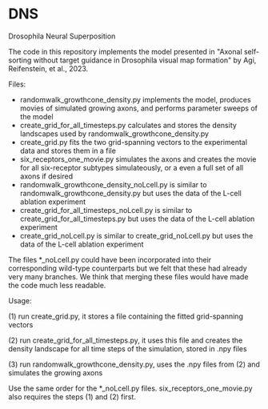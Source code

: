 # DNS
Drosophila Neural Superposition

The code in this repository implements the model presented in "Axonal self-sorting without target guidance in Drosophila visual map formation" by Agi, Reifenstein, et al., 2023.

Files:
- randomwalk_growthcone_density.py implements the model, produces movies of simulated growing axons, and performs parameter sweeps of the model
- create_grid_for_all_timesteps.py calculates and stores the density landscapes used by randomwalk_growthcone_density.py
- create_grid.py fits the two grid-spanning vectors to the experimental data and stores them in a file
- six_receptors_one_movie.py simulates the axons and creates the movie for all six-receptor subtypes simulateously, or a even a full set of all axons if desired
- randomwalk_growthcone_density_noLcell.py is similar to randomwalk_growthcone_density.py but uses the data of the L-cell ablation experiment 
- create_grid_for_all_timesteps_noLcell.py is similar to create_grid_for_all_timesteps.py but uses the data of the L-cell ablation experiment
- create_grid_noLcell.py is similar to create_grid_noLcell.py but uses the data of the L-cell ablation experiment

The files *_noLcell.py could have been incorporated into their corresponding wild-type counterparts but we felt that these had already very many branches.
We think that merging these files would have made the code much less readable.


Usage:

  (1) run create_grid.py, it stores a file containing the fitted grid-spanning vectors
  
  (2) run create_grid_for_all_timesteps.py, it uses this file and creates the density landscape for all time steps of the simulation, stored in .npy files
  
  (3) run randomwalk_growthcone_density.py, uses the .npy files from (2) and simulates the growing axons 

Use the same order for the *_noLcell.py files.
six_receptors_one_movie.py also requires the steps (1) and (2) first.
